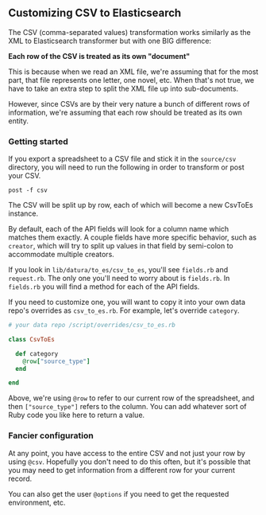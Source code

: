 ## Customizing CSV to Elasticsearch

The CSV (comma-separated values) transformation works similarly as the XML to Elasticsearch transformer but with one BIG difference:

__Each row of the CSV is treated as its own "document"__

This is because when we read an XML file, we're assuming that for the most part, that file represents one letter, one novel, etc. When that's not true, we have to take an extra step to split the XML file up into sub-documents.

However, since CSVs are by their very nature a bunch of different rows of information, we're assuming that each row should be treated as its own entity.

### Getting started

If you export a spreadsheet to a CSV file and stick it in the `source/csv` directory, you will need to run the following in order to transform or post your CSV.

```
post -f csv
```

The CSV will be split up by row, each of which will become a new CsvToEs instance.

By default, each of the API fields will look for a column name which matches them exactly. A couple fields have more specific behavior, such as `creator`, which will try to split up values in that field by semi-colon to accommodate multiple creators.

If you look in `lib/datura/to_es/csv_to_es`, you'll see `fields.rb` and `request.rb`. The only one you'll need to worry about is `fields.rb`.  In `fields.rb` you will find a method for each of the API fields.

If you need to customize one, you will want to copy it into your own data repo's overrides as `csv_to_es.rb`.  For example, let's override `category`.

```ruby
# your data repo /script/overrides/csv_to_es.rb

class CsvToEs

  def category
    @row["source_type"]
  end

end
```

Above, we're using `@row` to refer to our current row of the spreadsheet, and then `["source_type"]` refers to the column. You can add whatever sort of Ruby code you like here to return a value.

### Fancier configuration

At any point, you have access to the entire CSV and not just your row by using `@csv`. Hopefully you don't need to do this often, but it's possible that you may need to get information from a different row for your current record.

You can also get the user `@options` if you need to get the requested environment, etc.

